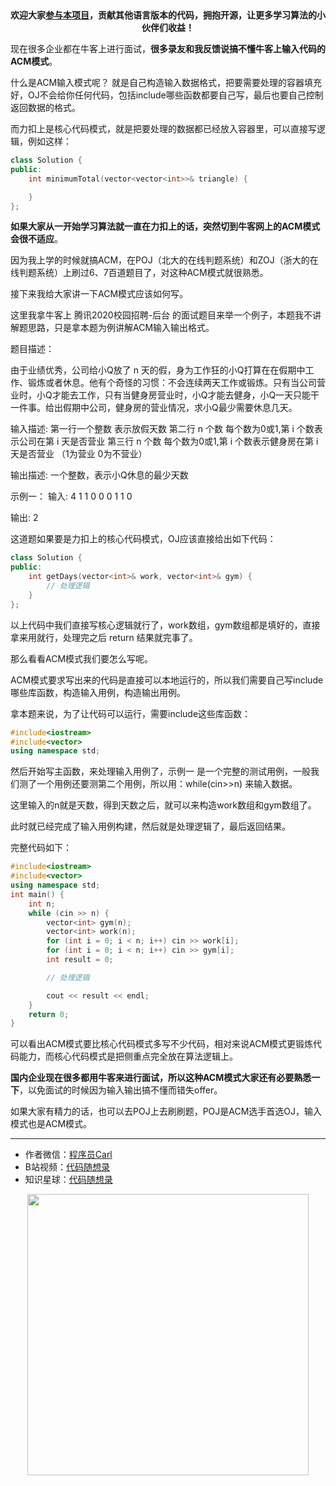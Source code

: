 <p align="center">
  <a href="https://mp.weixin.qq.com/s/RsdcQ9umo09R6cfnwXZlrQ"><img src="https://img.shields.io/badge/PDF下载-代码随想录-blueviolet" alt=""></a>
  <a href="https://mp.weixin.qq.com/s/b66DFkOp8OOxdZC_xLZxfw"><img src="https://img.shields.io/badge/刷题-微信群-green" alt=""></a>
  <a href="https://space.bilibili.com/525438321"><img src="https://img.shields.io/badge/B站-代码随想录-orange" alt=""></a>
  <a href="https://mp.weixin.qq.com/s/QVF6upVMSbgvZy8lHZS3CQ"><img src="https://img.shields.io/badge/知识星球-代码随想录-blue" alt=""></a>
</p>
<p align="center"><strong>欢迎大家<a href="https://mp.weixin.qq.com/s/tqCxrMEU-ajQumL1i8im9A">参与本项目</a>，贡献其他语言版本的代码，拥抱开源，让更多学习算法的小伙伴们收益！</strong></p>


现在很多企业都在牛客上进行面试，**很多录友和我反馈说搞不懂牛客上输入代码的ACM模式**。

什么是ACM输入模式呢？ 就是自己构造输入数据格式，把要需要处理的容器填充好，OJ不会给你任何代码，包括include哪些函数都要自己写，最后也要自己控制返回数据的格式。

而力扣上是核心代码模式，就是把要处理的数据都已经放入容器里，可以直接写逻辑，例如这样：

```C++
class Solution {
public:
    int minimumTotal(vector<vector<int>>& triangle) {

    }
};
```

**如果大家从一开始学习算法就一直在力扣上的话，突然切到牛客网上的ACM模式会很不适应**。

因为我上学的时候就搞ACM，在POJ（北大的在线判题系统）和ZOJ（浙大的在线判题系统）上刷过6、7百道题目了，对这种ACM模式就很熟悉。

接下来我给大家讲一下ACM模式应该如何写。

这里我拿牛客上 腾讯2020校园招聘-后台 的面试题目来举一个例子，本题我不讲解题思路，只是拿本题为例讲解ACM输入输出格式。

题目描述：

由于业绩优秀，公司给小Q放了 n 天的假，身为工作狂的小Q打算在在假期中工作、锻炼或者休息。他有个奇怪的习惯：不会连续两天工作或锻炼。只有当公司营业时，小Q才能去工作，只有当健身房营业时，小Q才能去健身，小Q一天只能干一件事。给出假期中公司，健身房的营业情况，求小Q最少需要休息几天。

输入描述:
第一行一个整数  表示放假天数
第二行 n 个数 每个数为0或1,第 i 个数表示公司在第 i 天是否营业
第三行 n 个数 每个数为0或1,第 i 个数表示健身房在第 i 天是否营业
（1为营业 0为不营业）

输出描述:
一个整数，表示小Q休息的最少天数

示例一：
输入:
4
1 1 0 0
0 1 1 0

输出:
2


这道题如果要是力扣上的核心代码模式，OJ应该直接给出如下代码：

```C++
class Solution {
public:
    int getDays(vector<int>& work, vector<int>& gym) {
        // 处理逻辑
    }
};
```

以上代码中我们直接写核心逻辑就行了，work数组，gym数组都是填好的，直接拿来用就行，处理完之后 return 结果就完事了。

那么看看ACM模式我们要怎么写呢。

ACM模式要求写出来的代码是直接可以本地运行的，所以我们需要自己写include哪些库函数，构造输入用例，构造输出用例。

拿本题来说，为了让代码可以运行，需要include这些库函数：

```C++
#include<iostream>
#include<vector>
using namespace std;
```


然后开始写主函数，来处理输入用例了，示例一 是一个完整的测试用例，一般我们测了一个用例还要测第二个用例，所以用：while(cin>>n) 来输入数据。

这里输入的n就是天数，得到天数之后，就可以来构造work数组和gym数组了。

此时就已经完成了输入用例构建，然后就是处理逻辑了，最后返回结果。

完整代码如下：

```C++
#include<iostream>
#include<vector>
using namespace std;
int main() {
    int n;
    while (cin >> n) {
        vector<int> gym(n);
        vector<int> work(n);
        for (int i = 0; i < n; i++) cin >> work[i];
        for (int i = 0; i < n; i++) cin >> gym[i];
        int result = 0;

        // 处理逻辑

        cout << result << endl;
    }
    return 0;
}
```

可以看出ACM模式要比核心代码模式多写不少代码，相对来说ACM模式更锻炼代码能力，而核心代码模式是把侧重点完全放在算法逻辑上。

**国内企业现在很多都用牛客来进行面试，所以这种ACM模式大家还有必要熟悉一下**，以免面试的时候因为输入输出搞不懂而错失offer。

如果大家有精力的话，也可以去POJ上去刷刷题，POJ是ACM选手首选OJ，输入模式也是ACM模式。





-----------------------
* 作者微信：[程序员Carl](https://mp.weixin.qq.com/s/b66DFkOp8OOxdZC_xLZxfw)
* B站视频：[代码随想录](https://space.bilibili.com/525438321)
* 知识星球：[代码随想录](https://mp.weixin.qq.com/s/QVF6upVMSbgvZy8lHZS3CQ)
<div align="center"><img src=../pics/公众号.png width=450 alt=> </img></div>
